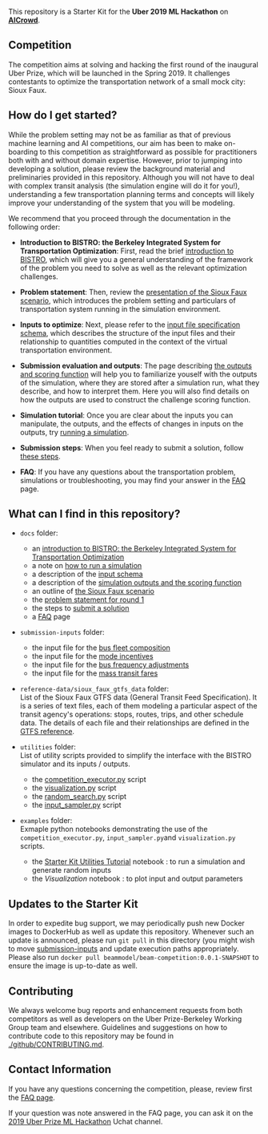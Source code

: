 <!--Logo Goes Here!-->

This repository is a Starter Kit for the **Uber 2019 ML Hackathon** on **[AICrowd](https://www.aicrowd.com/challenges/uber-prize)**. 

## Competition
The competition aims at solving and hacking the first round of the inaugural Uber Prize, which will be launched in the Spring 2019. It challenges contestants to optimize the transportation network of a small mock city: Sioux Faux. 

## How do I get started?

While the problem setting may not be as familiar as that of previous machine learning and AI competitions, our aim has been to make on-boarding to this competition as straightforward as possible for practitioners both with and without domain expertise. However, prior to jumping into developing a solution, please review the background material and preliminaries provided in this repository. Although you will not have to deal with complex transit analysis (the simulation engine will do it for you!), understanding a few transportation planning terms and concepts will likely improve your understanding of the system that you will be modeling. 

We recommend that you proceed through the documentation in the following order:

  * **Introduction to BISTRO: the Berkeley Integrated System for Transportation Optimization**: First, read the brief [introduction to BISTRO](./docs/Introduction_transportation_problem.md), which will give you a general understanding of the framework of the problem you need to solve as well as the relevant optimization challenges. 

  * **Problem statement**: Then, review the [presentation of the Sioux Faux scenario](./docs/The_Sioux_Faux_scenario.md), which introduces the problem setting and particulars of transportation system running in the simulation environment.
  
  * **Inputs to optimize**: Next, please refer to the [input file specification schema](./docs/Which-inputs-should-I-optimize.md), which describes the structure of the input files and their relationship to quantities computed in the context of the virtual transportation environment.
  
  * **Submission evaluation and outputs**: The page describing [the outputs and scoring function](./docs/Understanding_the_outputs_and_the%20scoring_function.md) will help you to familiarize youself with the outputs of the simulation, where they are stored after a simulation run, what they describe, and how to interpret them. Here you will also find details on how the outputs are used to construct the challenge scoring function.
  
  * **Simulation tutorial**: Once you are clear about the inputs you can manipulate, the outputs, and the effects of changes in inputs on the outputs, try [running a simulation](./docs/How_to_run_a_simulation.md).
  
  * **Submission steps**: When you feel ready to submit a solution, follow [these steps](./docs/What_and_how_to_submit%3F.md).
  
  * **FAQ**: If you have any questions about the transportation problem, simulations or troubleshooting, you may find your answer in the [FAQ](./docs/FAQ.md) page.
  

## What can I find in this repository?

* `docs` folder: 
  * an [introduction to BISTRO: the Berkeley Integrated System for Transportation Optimization](./docs/Introduction_transportation_problem.md)
  * a note on [how to run a simulation](./docs/How_to_run_a_simulation.md)
  * a description of the [input schema](./docs/Which-inputs-should-I-optimize.md)
  * a description of the [simulation outputs and the scoring function](./docs/Understanding_the_outputs_and_the%20scoring_function.md)
  * an outline of [the Sioux Faux scenario](./docs/The_Sioux_Faux_scenario.md)
  * the [problem statement for round 1](./docs/PS_SD_Uber_hackathon_2019.pdf)
  * the steps to [submit a solution](./docs/What_and_how_to_submit%3F.md)
  * a [FAQ](./docs/FAQ.md) page

* `submission-inputs` folder:
  * the input file for the [bus fleet composition](./submission-inputs/VehicleFleetMix.csv)
  * the input file for the [mode incentives](./submission-inputs/ModeIncentives.csv)
  * the input file for the [bus frequency adjustments](./submission-inputs/FrequencyAdjustment.csv)
  * the input file for the [mass transit fares](./submission-inputs/MassTransitFares.csv)


* `reference-data/sioux_faux_gtfs_data` folder: <br> 
List of the Sioux Faux GTFS data (General Transit Feed Specification). It is a series of text files, each of them modeling a particular aspect of the transit agency's operations: stops, routes, trips, and other schedule data. The details of each file and their relationships are defined in the [GTFS reference](https://developers.google.com/transit/gtfs/reference/).

* `utilities` folder: <br> 
List of utility scripts provided to simplify the interface with the BISTRO simulator and its inputs / outputs.
  * the [competition_executor.py](./utilities/competition_executor.py) script
  * the [visualization.py](./utilities/visualization.py) script 
  * the [random_search.py](./utilities/random_search.py) script
  * the [input_sampler.py](./utilities/input_sampler.py) script
 
* `examples` folder: <br> 
Exmaple python notebooks demonstrating the use of the `competition_executor.py`, `input_sampler.py`and `visualization.py` scripts. 
  * the [Starter Kit Utilities Tutorial](./examples/Starter_Kit_Utilities_Tutorial.ipynb) notebook : to run a simulation and generate random inputs
  * the *Visualization* notebook : to plot input and output parameters

## Updates to the Starter Kit

<!--TODO: Provide details on announcement process/location-->

In order to expedite bug support, we may periodically push new Docker images to DockerHub as well as update this 
repository. Whenever such an update is announced, please run `git pull` in this directory (you might wish to move [submission-inputs](./submission-inputs) and update execution paths appropriately. Please also run `docker pull beammodel/beam-competition:0.0.1-SNAPSHOT` to ensure the image is up-to-date as well.


## Contributing

We always welcome bug reports and enhancement requests from both competitors as well as developers on the Uber Prize-Berkeley Working Group team and elsewhere. Guidelines and suggestions on how to contribute code to this repository may be found in [./github/CONTRIBUTING.md](./.github/CONTRIBUTING.md).

## Contact Information
If you have any questions concerning the competition, please, review first the [FAQ page](./docs/FAQ.md).

If your question was note answered in the FAQ page, you can ask it on the [2019 Uber Prize ML Hackathon](https://uchat.uberinternal.com/uber/channels/2019-uber-prize-ml-hackathon) Uchat channel.

<!-- Alternatively, to contact the Uber Prize working group technical team directly, please e-mail:
* Sid Feygin: [sfeygi@ext.uber.com](mailto:sfeygin@ext.uber.com)
* Valentine Golfier-Vetterli: [vgolfi@ext.uber.com](mailto:vgolfi@ext.uber.com)-->
